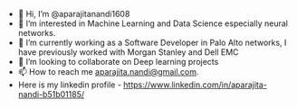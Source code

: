 - 👋 Hi, I’m @aparajitanandi1608
- 👀 I’m interested in Machine Learning and Data Science especially  neural networks.
- 🌱 I’m currently working as a Software Developer in Palo Alto networks, I have previously worked with Morgan Stanley and Dell EMC
- 💞️ I’m looking to collaborate on Deep learning projects
- 📫 How to reach me aparajita.nandi@gmail.com. 
- Here is my linkedin profile - https://www.linkedin.com/in/aparajita-nandi-b51b01185/
  

<!---
aparajitanandi1608/aparajitanandi1608 is a ✨ special ✨ repository because its `README.md` (this file) appears on your GitHub profile.
You can click the Preview link to take a look at your changes.
--->
